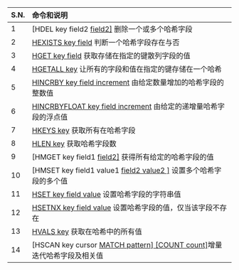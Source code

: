 | S.N. | 命令和说明                                                   |
| :--- | :----------------------------------------------------------- |
| 1    | [HDEL key field2 [field2\]](http://www.yiibai.com/redis/hashes_hdel.html) 删除一个或多个哈希字段 |
| 2    | [HEXISTS key field](http://www.yiibai.com/redis/hashes_hexists.html) 判断一个哈希字段存在与否 |
| 3    | [HGET key field](http://www.yiibai.com/redis/hashes_hget.html) 获取存储在指定的键散列字段的值 |
| 4    | [HGETALL key](http://www.yiibai.com/redis/hashes_hgetall.html) 让所有的字段和值在指定的键存储在一个哈希 |
| 5    | [HINCRBY key field increment](http://www.yiibai.com/redis/hashes_hincrby.html) 由给定数量增加的哈希字段的整数值 |
| 6    | [HINCRBYFLOAT key field increment](http://www.yiibai.com/redis/hashes_hincrbyfloat.html) 由给定的递增量哈希字段的浮点值 |
| 7    | [HKEYS key](http://www.yiibai.com/redis/hashes_hkeys.html) 获取所有在哈希字段 |
| 8    | [HLEN key](http://www.yiibai.com/redis/hashes_hlen.html) 获取哈希字段数 |
| 9    | [HMGET key field1 [field2\]](http://www.yiibai.com/redis/hashes_hmget.html) 获得所有给定的哈希字段的值 |
| 10   | [HMSET key field1 value1 [field2 value2 \]](http://www.yiibai.com/redis/hashes_hmset.html) 设置多个哈希字段的多个值 |
| 11   | [HSET key field value](http://www.yiibai.com/redis/hashes_hset.html) 设置哈希字段的字符串值 |
| 12   | [HSETNX key field value](http://www.yiibai.com/redis/hashes_hsetnx.html) 设置哈希字段的值，仅当该字段不存在 |
| 13   | [HVALS key](http://www.yiibai.com/redis/hashes_hvals.html) 获取在哈希中的所有值 |
| 14   | [HSCAN key cursor [MATCH pattern\] [COUNT count]](http://www.yiibai.com/redis/hashes_hset.html)增量迭代哈希字段及相关值 |